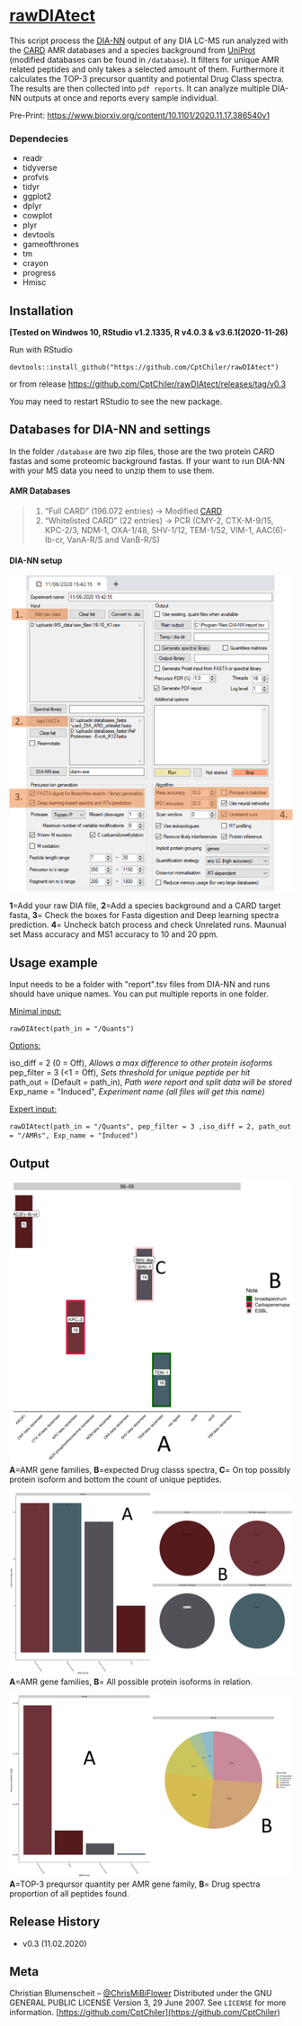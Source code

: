 # [rawDIAtect](https://www.biorxiv.org/content/10.1101/2020.11.17.386540v1)
This script process the [DIA-NN](https://github.com/vdemichev/DiaNN) output of any DIA LC-MS run analyzed with the [CARD](https://card.mcmaster.ca/) AMR databases and a species background from [UniProt](https://www.uniprot.org/) (modified databases can be found in ``/database``). It filters for unique AMR related peptides and only takes a selected amount of them. Furthermore it calculates the TOP-3 precursor quantity and potiental Drug Class spectra. The results are then collected into ``pdf reports``. It can analyze multiple DIA-NN outputs at once and reports every sample individual.

Pre-Print: https://www.biorxiv.org/content/10.1101/2020.11.17.386540v1

### Dependecies
 - readr
 - tidyverse
 - profvis
 - tidyr
 - ggplot2
 - dplyr
 - cowplot
 - plyr
 - devtools
 - gameofthrones
 - tm
 - crayon
 - progress
 - Hmisc
 
## Installation

**[Tested on Windwos 10, RStudio v1.2.1335, R v4.0.3 & v3.6.1(2020-11-26)**

Run with RStudio
```
devtools::install_github("https://github.com/CptChiler/rawDIAtect")
```
or from release https://github.com/CptChiler/rawDIAtect/releases/tag/v0.3

You may need to restart RStudio to see the new package.

## Databases for DIA-NN and settings
In the folder ``/database`` are two zip files, those are the two protein CARD fastas and some proteomic background fastas. If your want to run DIA-NN with your MS data you need to unzip them to use them.

#### AMR Databases
>1. “Full CARD” (196.072 entries) -> Modified [CARD](https://card.mcmaster.ca/)
>2. “Whitelisted CARD” (22 entries) -> PCR (CMY-2, CTX-M-9/15, KPC-2/3, NDM-1, OXA-1/48, SHV-1/12, TEM-1/52, VIM-1, AAC(6)-lb-cr, VanA-R/S and VanB-R/S)

#### DIA-NN setup
![DIA-NN setup example](https://github.com/CptChiler/rawDIAtect/blob/master/readme_png/Folie1.png )

**1**=Add your raw DIA file, **2**=Add a species background and a CARD target fasta, **3**= Check the boxes for Fasta digestion and Deep learning spectra prediction. **4**= Uncheck batch process and check Unrelated runs. Maunual set Mass accuracy and MS1 accuracy to 10 and 20 ppm.

## Usage example

Input needs to be a folder with "report".tsv files from DIA-NN and runs should have unique names. You can put multiple reports in one folder.

<ins>Minimal input:<ins>

```
rawDIAtect(path_in = "/Quants")
```

<ins>Options:<ins>

iso_diff = 2 (0 = Off), _Allows a max difference to other protein isoforms_ <br/>
pep_filter = 3 (<1 = Off), _Sets threshold for unique peptide per hit_ <br/>
path_out = (Default = path_in), _Path were report and split data will be stored_ <br/>
Exp_name = "Induced", _Experiment name (all files will get this name)_ <br/>

<ins>Expert input:<ins>

```
rawDIAtect(path_in = "/Quants", pep_filter = 3 ,iso_diff = 2, path_out = "/AMRs", Exp_name = "Induced")
```

## Output
![Main-Page](https://github.com/CptChiler/rawDIAtect/blob/master/readme_png/86-09_main_page.png )
**A**=AMR gene families, **B**=expected Drug classs spectra, **C**= On top possibly protein isoform and bottom the count of unique peptides.

![Details-1](https://github.com/CptChiler/rawDIAtect/blob/master/readme_png/86-09_overview_page.png)
**A**=AMR gene families, **B**= All possible protein isoforms in relation.

![Details-2](https://github.com/CptChiler/rawDIAtect/blob/master/readme_png/86-09_PQ_top3.png)
**A**=TOP-3 preqursor quantity per AMR gene family, **B**= Drug spectra proportion of all peptides found.

## Release History
* v0.3 (11.02.2020)

## Meta
Christian Blumenscheit – [@ChrisMiBiFlower](https://twitter.com/chrismibiflower)
Distributed under the GNU GENERAL PUBLIC LICENSE Version 3, 29 June 2007. See ``LICENSE`` for more information.
[https://github.com/CptChiler](https://github.com/CptChiler)

